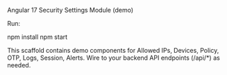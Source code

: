 Angular 17 Security Settings Module (demo)

Run:

npm install
npm start

This scaffold contains demo components for Allowed IPs, Devices, Policy, OTP, Logs, Session, Alerts. Wire to your backend API endpoints (/api/*) as needed.